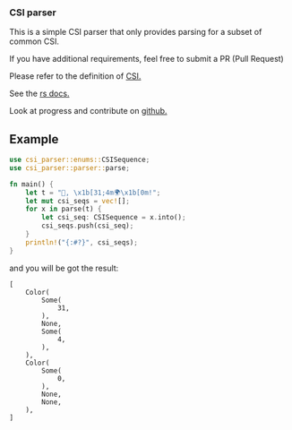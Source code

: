 ### CSI parser
This is a simple CSI parser that only provides parsing for a subset of common CSI.

If you have additional requirements, feel free to submit a PR (Pull Request)

Please refer to the definition of [CSI.](https://en.wikipedia.org/wiki/ANSI_escape_code#CSI_(Control_Sequence_Introducer)_sequences)

See the [rs docs.](https://docs.rs/csi_parser/)

Look at progress and contribute on [github.](https://github.com/YageGeng/csi_parser)

## Example
```rust
use csi_parser::enums::CSISequence;
use csi_parser::parser::parse;

fn main() {
    let t = "👋, \x1b[31;4m🌍\x1b[0m!";
    let mut csi_seqs = vec![];
    for x in parse(t) {
        let csi_seq: CSISequence = x.into();
        csi_seqs.push(csi_seq);
    }
    println!("{:#?}", csi_seqs);
}
```

and you will be got the result:
```text
[
    Color(
        Some(
            31,
        ),
        None,
        Some(
            4,
        ),
    ),
    Color(
        Some(
            0,
        ),
        None,
        None,
    ),
]
```

